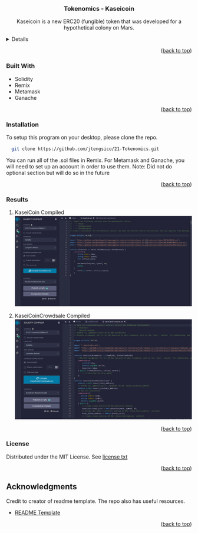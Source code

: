 <div id="top"></div>
<br />

<h3 align="center">Tokenomics - Kaseicoin</h3>

  <p align="center">
  Kaseicoin is a new ERC20 (fungible) token that was developed for a hypothetical colony on Mars. 
    <a href="https://github.com/jtengsico/21-Tokenomics.git">
  </p>
</div>

<!-- TABLE OF CONTENTS -->
<details>
  <summary>Table of Contents</summary>
  <ol>
    <li><a href="#built-with">Built With</a></li>
    <li><a href="#installation">Installation</a></li>
    <li><a href="#results">Results</a></li>
    <li><a href="#license">License</a></li>
    <li><a href="#acknowledgments">Acknowledgments</a></li>
  </ol>
</details>

<p align="right">(<a href="#top">back to top</a>)</p>

<!-- Built With -->
### Built With
* Solidity 
* Remix
* Metamask
* Ganache

<p align="right">(<a href="#top">back to top</a>)</p>

<!-- Installation -->
### Installation 

To setup this program on your desktop, please clone the repo.
 ```sh
   git clone https://github.com/jtengsico/21-Tokenomics.git
   ```
You can run all of the .sol files in Remix. 
For Metamask and Ganache, you will need to set up an account in order to use them. 
Note: Did not do optional section but will do so in the future

<p align="right">(<a href="#top">back to top</a>)</p>

<!-- Results -->
### Results
1. KaseiCoin Compiled
![kaseicoin_compiled.png](images/kaseicoin_compiled.png)

2. KaseiCoinCrowdsale Compiled 
![kaseicoin_crowdsale_compiled.png](images/kaseicoin_crowdsale_compiled.png)  

<p align="right">(<a href="#top">back to top</a>)</p>

<!-- LICENSE -->
### License

Distributed under the MIT License.
See [license txt](https://github.com/git/git-scm.com/blob/main/MIT-LICENSE.txt)

<p align="right">(<a href="#top">back to top</a>)</p>

<!-- ACKNOWLEDGMENTS -->
## Acknowledgments
Credit to creator of readme template. The repo also has useful resources. 
* [README Template](https://github.com/othneildrew/Best-README-Template.git)

<p align="right">(<a href="#top">back to top</a>)</p>
